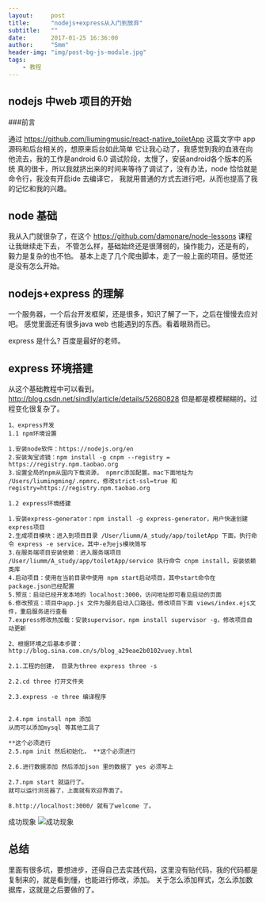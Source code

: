 ```yaml
---
layout:     post
title:      "nodejs+express从入门到放弃"
subtitle:   ""
date:       2017-01-25 16:36:00
author:     "Smm"
header-img: "img/post-bg-js-module.jpg"
tags:
    - 教程
---
```

 
## nodejs 中web 项目的开始

###前言

   通过 https://github.com/liumingmusic/react-native_toiletApp 这篇文字中 app源码和后台相关的，想原来后台如此简单
   它让我心动了，我感觉到我的血液在向他流去，我的工作是android 6.0 调试阶段，太慢了，安装android各个版本的系统
   真的很卡，所以我就挤出来的时间来等待了调试了，没有办法，node 恰恰就是命令行，我没有开启ide 去编译它，
   我就用普通的方式去进行吧，从而也提高了我的记忆和我的兴趣。
   
## node 基础
   我从入门就很杂了，在这个 https://github.com/damonare/node-lessons 课程让我继续走下去，
   不管怎么样，基础始终还是很薄弱的，操作能力，还是有的，毅力是复杂的也不怕。
   基本上走了几个爬虫脚本，走了一般上面的项目。感觉还是没有怎么开始。
   
## nodejs+express 的理解
   
   一个服务器，一个后台开发框架，还是很多，知识了解了一下，之后在慢慢去应对吧。
   感觉里面还有很多java web 也能遇到的东西。看着眼熟而已。
   
   express 是什么?
   百度是最好的老师。
   
## express 环境搭建
   从这个基础教程中可以看到。http://blog.csdn.net/sindlly/article/details/52680828
   但是都是模模糊糊的。过程变化很复杂了。
   
   
   
    1、express开发
	1.1 npm环境设置

	1.安装node软件：https://nodejs.org/en
	2.安装淘宝滤镜：npm install -g cnpm --registry = https://registry.npm.taobao.org
	3.设置全局的npm从国内下载资源， npmrc添加配置。mac下面地址为 /Users/liumingming/.npmrc，修改strict-ssl=true 和 registry=https://registry.npm.taobao.org

	1.2 express环境搭建

	1.安装express-generator：npm install -g express-generator，用户快速创建express项目
	2.生成项目模块：进入到项目目录 /User/liumm/A_study/app/toiletApp 下面，执行命令 express -e service，其中-e为ejs模块简写
	3.在服务端项目安装依赖：进入服务端项目 /User/liumm/A_study/app/toiletApp/service 执行命令 cnpm install，安装依赖类库
	4.启动项目：使用在当前目录中使用 npm start启动项目，其中start命令在package.json已经配置
	5.预览：启动已经开发本地的 localhost:3000，访问地址即可看见启动的页面
	6.修改预览：项目中app.js 文件为服务启动入口路径。修改项目下面 views/index.ejs文件，重启服务进行查看
	7.express修改热加载：安装supervisor，npm install supervisor -g，修改项目自动更新

	2、根据环境之后基本步骤：http://blog.sina.com.cn/s/blog_a29eae2b0102vuey.html

	2.1.工程的创建， 目录为three express three -s
		
	2.2.cd three 打开文件夹

	2.3.express -e three 编译程序


	2.4.npm install npm 添加
	从而可以添加mysql 等其他工具了

	**这个必须进行
	2.5.npm init 然后初始化， **这个必须进行

	2.6.进行数据添加 然后添加json 里的数据了 yes 必须写上

	2.7.npm start 就运行了。
	就可以运行浏览器了，上面就有欢迎界面了。

	8.http://localhost:3000/ 就有了welcome 了。

成功现象
![成功现象](https://smm113522.github.io/img/project/express.png "成功现象")


## 总结
   里面有很多坑，要想进步，还得自己去实践代码，这里没有贴代码，我的代码都是复制来的，就是看到懂，也能进行修改，添加。
   关于怎么添加样式，怎么添加数据库，这就是之后要做的了。
	





 
